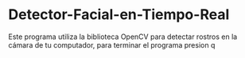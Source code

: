 # Detector-Facial-en-Tiempo-Real
Este programa utiliza la biblioteca OpenCV para detectar rostros en la cámara de tu computador, para terminar el programa presion q

